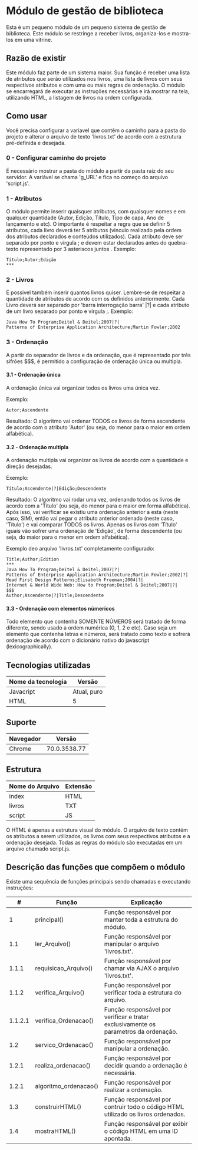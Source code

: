 # Módulo de gestão de biblioteca
Esta é um pequeno módulo de um pequeno sistema de gestão de biblioteca. Este módulo se restringe a receber livros, organiza-los e mostra-los em uma vitrine.

## Razão de existir
Este módulo faz parte de um sistema maior. Sua função é receber uma lista de atributos que serão utilizados nos livros, uma lista de livros com seus respectivos atributos e com uma ou mais regras de ordenação. O módulo se encarregará de executar as instruções necessárias e irá mostrar na tela, utilizando HTML, a listagem de livros na ordem configurada.

## Como usar
Você precisa configurar a variavel que contêm o caminho para a pasta do projeto e alterar o arquivo de texto 'livros.txt' de acordo com a estrutura pré-definida e desejada.

### 0 - Configurar caminho do projeto
É necessário mostrar a pasta do módulo a partir da pasta raiz do seu servidor. A variável se chama 'g_URL' e fica no começo do arquivo 'script.js'.

### 1 - Atributos
O módulo permite inserir quaisquer atributos, com quaisquer nomes e em qualquer quantidade (Autor, Edição, Título, Tipo de capa, Ano de lançamento e etc). O importante é respeitar a regra que se definir 5 atributos, cada livro deverá ter 5 atributos (vinculo realizado pela ordem dos atributos declarados e conteúdos utilizados). Cada atributo deve ser separado por ponto e vírgula ; e devem estar declarados antes do quebra-texto representado por 3 asteriscos juntos . Exemplo:

```
Título;Autor;Edição
***
```

### 2 - Livros
É possivel também inserir quantos livros quiser. Lembre-se de respeitar a quantidade de atributos de acordo com os definidos anteriormente. Cada Livro deverá ser separado por 'barra interrogação barra' |?| e cada atributo de um livro separado por ponto e vírgula ;. Exemplo:


```
Java How To Program;Deitel & Deitel;2007|?|
Patterns of Enterprise Application Architecture;Martin Fowler;2002
```

### 3 - Ordenação
A partir do separador de livros e da ordenação, que é representado por três sifrões $$$, é permitido a configuração de ordenação única ou multipla. 

#### 3.1 - Ordenação única
A ordenação única vai organizar todos os livros uma única vez. 

Exemplo:
```
Autor;Ascendente
```
Resultado: O algoritmo vai ordenar TODOS os livros de forma ascendente de acordo com o atributo 'Autor' (ou seja, do menor para o maior em ordem alfabética).

#### 3.2 - Ordenação multipla
A ordenação multipla vai organizar os livros de acordo com a quantidade e direção desejadas.

Exemplo:
```
Título;Ascendente|?|Edição;Descendente
```
Resultado: O algoritmo vai rodar uma vez, ordenando todos os livros de acordo com a 'Título' (ou seja, do menor para o maior em forma alfabética). Após isso, vai verificar se existiu uma ordenação anterior a esta (neste caso, SIM), então vai pegar o atributo anterior ordenado (neste caso, 'Título') e vai comparar TODOS os livros. Apenas os livros com 'Título' iguais vão sofrer uma ordenação de 'Edição', de forma descendente (ou seja, do maior para o menor em ordem alfabética).


Exemplo deo arquivo 'livros.txt' completamente configurado:
```
Title;Author;Edition			                           
***   			
Java How To Program;Deitel & Deitel;2007|?|
Patterns of Enterprise Application Architecture;Martin Fowler;2002|?|
Head First Design Patterns;Elisabeth Freeman;2004|?|
Internet & World Wide Web: How to Program;Deitel & Deitel;2007|?|
$$$  
Author;Ascendente|?|Title;Descendente
```

#### 3.3 - Ordenação com elementos númericos
Todo elemento que contenha SOMENTE NÚMEROS será tratado de forma diferente, sendo usado a ordem numérica (0, 1, 2 e etc).
Caso seja um elemento que contenha letras e números, será tratado como texto e sofrerá ordenação de acordo com o dicionário nativo do javascript (lexicographically).

## Tecnologias utilizadas

| Nome da tecnologia | Versão                                          
| -----------------  | ----------
| Javacript  		 | Atual, puro                            
| HTML   			 | 5   

## Suporte

| Navegador 		 | Versão                                          
| -----------------  | ----------
| Chrome  		 	 | 70.0.3538.77

## Estrutura

| Nome do Arquivo   | Extensão                                          
| ----------------- | ----------
| index   			| HTML                            
| livros   			| TXT
| script   			| JS         

O HTML é apenas a estrutura visual do módulo.
O arquivo de texto contém os atributos a serem utilizados, os livros com seus respectivos atributos e a ordenação desejada.
Todas as regras do módulo são executadas em um arquivo chamado script.js.


## Descrição das funções que compõem o módulo

Existe uma sequência de funções principais sendo chamadas e executando instruções:

| #   	  | Função                   	 | Explicação            
| ------- | ---------------------------- | ----------------------------------------------------------
| 1   	  | principal()    			 	 | Função responsável por manter toda a estrutura do módulo.
| 1.1  	  | ler_Arquivo()  			     | Função responsável por manipular o arquivo 'livros.txt'.
| 1.1.1	  | requisicao_Arquivo()  		 | Função responsável por chamar via AJAX o arquivo 'livros.txt'.
| 1.1.2   | verifica_Arquivo()  		 | Função responsável por verificar toda a estrutura do arquivo.
| 1.1.2.1 | verifica_Ordenacao()  		 | Função responsável por verificar e tratar exclusivamente os parametros da ordenação.
| 1.2     | servico_Ordenacao()      	 | Função responsável por manipular a ordenação.
| 1.2.1   | realiza_ordenacao()      	 | Função responsável por decidir quando a ordenação é necessária.
| 1.2.1   | algoritmo_ordenacao()      	 | Função responsável por realizar a ordenação.
| 1.3     | construirHTML()  		 	 | Função responsável por contruir todo o código HTML utilizado os livros ordenados.
| 1.4     | mostraHTML()  		  	 	 | Função responsável por exibir o código HTML em uma ID apontada.